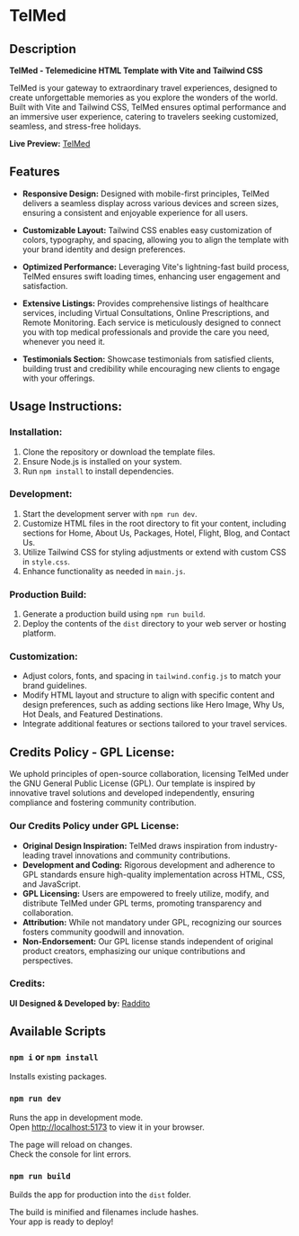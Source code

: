 # TelMed

## Description

**TelMed - Telemedicine HTML Template with Vite and Tailwind CSS**

TelMed is your gateway to extraordinary travel experiences, designed to create unforgettable memories as you explore the wonders of the world. Built with Vite and Tailwind CSS, TelMed ensures optimal performance and an immersive user experience, catering to travelers seeking customized, seamless, and stress-free holidays.

**Live Preview:** [TelMed](https://telmed-vite.netlify.app/)

## Features

- **Responsive Design:** Designed with mobile-first principles, TelMed delivers a seamless display across various devices and screen sizes, ensuring a consistent and enjoyable experience for all users.

- **Customizable Layout:** Tailwind CSS enables easy customization of colors, typography, and spacing, allowing you to align the template with your brand identity and design preferences.

- **Optimized Performance:** Leveraging Vite's lightning-fast build process, TelMed ensures swift loading times, enhancing user engagement and satisfaction.

- **Extensive Listings:** Provides comprehensive listings of healthcare services, including Virtual Consultations, Online Prescriptions, and Remote Monitoring. Each service is meticulously designed to connect you with top medical professionals and provide the care you need, whenever you need it.

- **Testimonials Section:** Showcase testimonials from satisfied clients, building trust and credibility while encouraging new clients to engage with your offerings.

## Usage Instructions:

### Installation:

1. Clone the repository or download the template files.
2. Ensure Node.js is installed on your system.
3. Run `npm install` to install dependencies.

### Development:

1. Start the development server with `npm run dev`.
2. Customize HTML files in the root directory to fit your content, including sections for Home, About Us, Packages, Hotel, Flight, Blog, and Contact Us.
3. Utilize Tailwind CSS for styling adjustments or extend with custom CSS in `style.css`.
4. Enhance functionality as needed in `main.js`.

### Production Build:

1. Generate a production build using `npm run build`.
2. Deploy the contents of the `dist` directory to your web server or hosting platform.

### Customization:

- Adjust colors, fonts, and spacing in `tailwind.config.js` to match your brand guidelines.
- Modify HTML layout and structure to align with specific content and design preferences, such as adding sections like Hero Image, Why Us, Hot Deals, and Featured Destinations.
- Integrate additional features or sections tailored to your travel services.

## Credits Policy - GPL License:

We uphold principles of open-source collaboration, licensing TelMed under the GNU General Public License (GPL). Our template is inspired by innovative travel solutions and developed independently, ensuring compliance and fostering community contribution.

### Our Credits Policy under GPL License:

- **Original Design Inspiration:** TelMed draws inspiration from industry-leading travel innovations and community contributions.
- **Development and Coding:** Rigorous development and adherence to GPL standards ensure high-quality implementation across HTML, CSS, and JavaScript.
- **GPL Licensing:** Users are empowered to freely utilize, modify, and distribute TelMed under GPL terms, promoting transparency and collaboration.
- **Attribution:** While not mandatory under GPL, recognizing our sources fosters community goodwill and innovation.
- **Non-Endorsement:** Our GPL license stands independent of original product creators, emphasizing our unique contributions and perspectives.

### Credits:

**UI Designed & Developed by:** [Raddito](https://raddito.com/)

## Available Scripts

### `npm i` or `npm install`

Installs existing packages.

### `npm run dev`

Runs the app in development mode.\
Open [http://localhost:5173](http://localhost:5173) to view it in your browser.

The page will reload on changes.\
Check the console for lint errors.

### `npm run build`

Builds the app for production into the `dist` folder.

The build is minified and filenames include hashes.\
Your app is ready to deploy!
